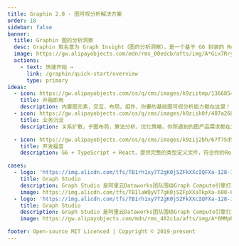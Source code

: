 ```yaml
---
title: Graphin 2.0 - 图可视分析解决方案
order: 10
sidebar: false
banner:
  title: Graphin 图的分析洞察
  desc: Graphin 取名意为 Graph Insight（图的分析洞察），是一个基于 G6 封装的 React 组件库，专注在关系可视分析领域，简单高效，开箱即用。
  image: https://gw.alipayobjects.com/mdn/rms_00edcb/afts/img/A*Gix7Rry3-5wAAAAAAAAAAABkARQnAQ
  actions:
    - text: 快速开始 →
      link: /graphin/quick-start/overview
      type: primary
ideas:
  - icon: https://gw.alipayobjects.com/os/q/cms/images/k9ziitmp/13668549-b393-42a2-97c3-a6365ba87ac2_w96_h96.png
    title: 开箱即用
    description: 内置图元素，交互，布局，组件，你要的基础图可视分析能力都在这里！
  - icon: https://gw.alipayobjects.com/os/q/cms/images/k9ziik0f/487a2685-8f68-4c34-824f-e34c171d0dfd_w96_h96.png
    title: 业务沉淀
    description: 关系扩散，子图布局，算法分析，优化策略，你所遇到的图产品需求都在这里！

  - icon: https://gw.alipayobjects.com/os/q/cms/images/k9zij2bh/67f75d56-0d62-47d6-a8a5-dbd0cb79a401_w96_h96.png
    title: 开发福音
    description: G6 + TypeScript + React，提供完整的类型定义文件，符合你的React开发体验

cases:
  - logo: 'https://img.alicdn.com/tfs/TB1rh1xy7T2gK0jSZFkXXcIQFXa-128-128.svg'
    title: Graph Studio
    description: Graph Studio 是阿里云Dataworks团队围绕Graph Compute引擎打造的一站式图开发平台。其中基于Graphin开发的图分析平台提供了数据检索、关系扩散、布局切换、节点筛选、关联高亮、分享等常用图分析能力，能够帮助用户快速完成相关分析工作
    image: https://img.alicdn.com/tfs/TB1laWQyVT7gK0jSZFpXXaTkpXa-600-600.gif
  - logo: 'https://img.alicdn.com/tfs/TB1rh1xy7T2gK0jSZFkXXcIQFXa-128-128.svg'
    title: Graph Studio
    description: Graph Studio 是阿里云Dataworks团队围绕Graph Compute引擎打造的一站式图开发平台。其中基于Graphin开发的图分析平台提供了数据检索、关系扩散、布局切换、节点筛选、关联高亮、分享等常用图分析能力，能够帮助用户快速完成相关分析工作
    image: https://gw.alipayobjects.com/mdn/rms_402c1a/afts/img/A*6MMpR60-2VoAAAAAAAAAAAAAARQnAQ

footer: Open-source MIT Licensed | Copyright © 2019-present
---
```

